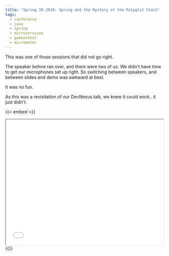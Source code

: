 ```yaml
---
title: "Spring IO 2019: Spring and the Mystery of the Polyglot Stack"
tags: 
  - conference
  - java
  - spring
  - microservices
  - gameontext
  - micrometer
---
```

This was one of those sessions that did not go right.

The speaker before ran over, and there were two of us. We didn't have time to get our microphones set up right. So switching between speakers, and between slides and demo was awkward at best. 

It was no fun. 

As this was a revisitation of our DevNexus talk, we knew it could work.. it just didn't.

{{< embed >}}
<iframe src="/files/2019-spring-mystery-polyglot-springio" width="100%" height="400px"></iframe>
{{</ embed >}}